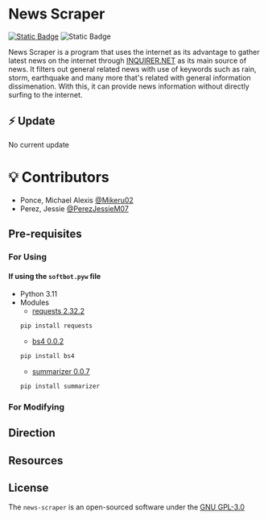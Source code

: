 # News Scraper

[![Static Badge](https://img.shields.io/badge/Licence-GNU%20GPL%203.0-blue)](https://opensource.org/license/gpl-3-0)
![Static Badge](https://img.shields.io/badge/Platform-Linux%20Windows-white)

News Scraper is a program that uses the internet as its advantage to gather latest news on the internet through
[INQUIRER.NET](https://newsinfo.inquirer.net/) as its main source of news. It filters out general related news with
use of keywords such as rain, storm, earthquake and many more that's related with general information dissimenation.
With this, it can provide news information without directly surfing to the internet.

## :zap: Update
No current update

# :bulb: Contributors
* Ponce, Michael Alexis [@Mikeru02](https://github.com/Mikeru02)
* Perez, Jessie [@PerezJessieM07](https://github.com/PerezJessieM07)

## Pre-requisites
### For Using
#### If using the `softbot.pyw` file
* Python 3.11
* Modules 
    * [requests 2.32.2](https://pypi.org/project/requests/)
    ```bash
    pip install requests
    ```
    * [bs4 0.0.2](https://pypi.org/project/bs4/)
    ```bash
    pip install bs4
    ```
    * [summarizer 0.0.7](https://pypi.org/project/summarizer/)
    ```bash
    pip install summarizer
    ```

### For Modifying

## Direction

## Resources

## License
The `news-scraper` is an open-sourced software under the [GNU GPL-3.0](https://opensource.org/license/gpl-3-0)

